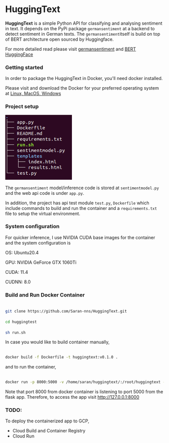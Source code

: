 # HuggingText

**HuggingText** is a simple Python API for classifying and analysing sentiment in text. It depends on the PyPi package `germansentiment` at a backend to detect sentiment in German texts. The `germansentiment`itself is build on top of BERT architecture open sourced by Huggingface. 

For more detailed read please visit [germansentiment](https://pypi.org/project/germansentiment/) and [BERT HuggingFace](https://huggingface.co/transformers/model_doc/bert.html)     

### Getting started

In order to package the HuggingText in Docker, you'll need docker installed.

Please visit and download the Docker for your preferred operating system at [Linux, MacOS, Windows](https://docs.docker.com/get-started/)

### Project setup

![HUggingText directory tree](./imgs/tree.png)

The `germansentiment` model/inference code is stored at `sentimentmodel.py` and the web api code is under `app.py`.

In addition, the project has api test module `test.py`, `Dockerfile` which include commands to build and run the container and a `requirements.txt` file to setup the virtual environment.

### System configuration

For quicker inference, I use NVIDIA CUDA base images for the container and the system configuration is

OS: Ubuntu20.4

GPU: NVIDIA GeForce GTX 1060Ti

CUDA: 11.4

CUDNN: 8.0

### Build and Run Docker Container

```sh

git clone https://github.com/Saran-nns/HuggingText.git

cd huggingtest

sh run.sh

```

In case you would like to build container manually,

```sh

docker build -f Dockerfile -t huggingtext:v0.1.0 .

```
and to run the container,

```sh

docker run -p 8000:5000 -v /home/saran/huggingtext/:/root/huggingtext -ti huggingtext:v0.1.0 /bin/bash -c "cd /root/huggingtext/ && source activate huggingtext && python app.py" 

``` 
Note that port 8000 from docker container is listening to port 5000 from the flask app. Therefore, to access the app visit http://127.0.0.1:8000

### TODO:

To deploy the containerized app to GCP,
  - Cloud Build and Container Registry
  - Cloud Run
